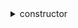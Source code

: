 


  
<details>
  
<summary>constructor</summary>

Initialize the contract  
  
**Implicit args**

```rust
syscall_ptr(felt*)
pedersen_ptr(HashBuiltin*)
bitwise_ptr(BitwiseBuiltin*)
range_check_ptr
```  
  
**Explicit args**

```rust
felt
```  
  
**Returns**

```rust
uri array length
```  
</details>
